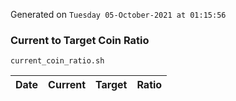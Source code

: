 Generated on `Tuesday 05-October-2021 at 01:15:56`

### Current to Target Coin Ratio
`current_coin_ratio.sh`

Date|Current|Target|Ratio
---|---|---|---
